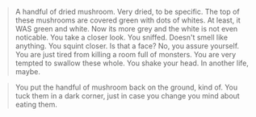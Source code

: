 >A handful of dried mushroom. Very dried, to be specific. The top of these mushrooms are 
covered green with dots of whites. At least, it WAS green and white. Now its more grey and
the white is not even noticable. You take a closer look. You sniffed. Doesn't smell like 
anything. You squint closer. Is that a face? No, you assure yourself. You are just tired from
killing a room full of monsters. You are very tempted to swallow these whole. You shake your head.
In another life, maybe.

>You put the handful of mushroom back on the ground, kind of. You tuck them in a 
dark corner, just in case you change you mind about eating them.
